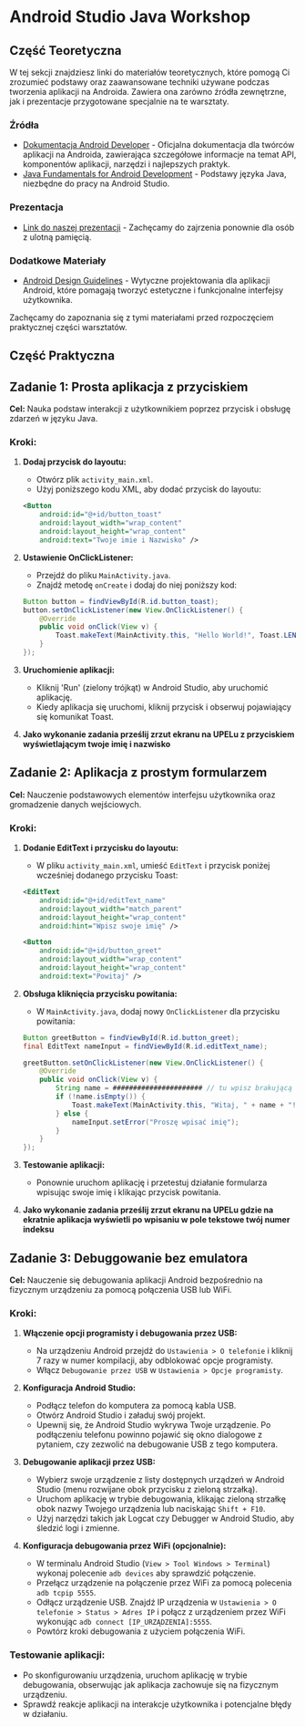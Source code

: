 
# Android Studio Java Workshop

## Część Teoretyczna

W tej sekcji znajdziesz linki do materiałów teoretycznych, które pomogą Ci zrozumieć podstawy oraz zaawansowane techniki używane podczas tworzenia aplikacji na Androida. Zawiera ona zarówno źródła zewnętrzne, jak i prezentacje przygotowane specjalnie na te warsztaty.

### Źródła
- [Dokumentacja Android Developer](https://developer.android.com/docs) - Oficjalna dokumentacja dla twórców aplikacji na Androida, zawierająca szczegółowe informacje na temat API, komponentów aplikacji, narzędzi i najlepszych praktyk.
- [Java Fundamentals for Android Development](https://www.youtube.com/watch?v=fis26HvvDII&t=38425s&pp=ygUfYW5kcm9pZCBkZXZlbG9wbWVudCBmdWxsIGNvdXJzZQ%3D%3D) - Podstawy języka Java, niezbędne do pracy na Android Studio.

### Prezentacja
- [Link do naszej prezentacji](https://www.canva.com/design/DAGCTSXFJ_A/fRDTx5flctrrd0Pt1fJSpw/view?utm_content=DAGCTSXFJ_A&utm_campaign=designshare&utm_medium=link&utm_source=editor) - Zachęcamy do zajrzenia ponownie dla osób z ulotną pamięcią.
### Dodatkowe Materiały
- [Android Design Guidelines](https://material.io/design) - Wytyczne projektowania dla aplikacji Android, które pomagają tworzyć estetyczne i funkcjonalne interfejsy użytkownika.

Zachęcamy do zapoznania się z tymi materiałami przed rozpoczęciem praktycznej części warsztatów.

## Część Praktyczna

## Zadanie 1: Prosta aplikacja z przyciskiem

**Cel:** Nauka podstaw interakcji z użytkownikiem poprzez przycisk i obsługę zdarzeń w języku Java.

### Kroki:
1. **Dodaj przycisk do layoutu:**
   - Otwórz plik `activity_main.xml`.
   - Użyj poniższego kodu XML, aby dodać przycisk do layoutu:
   ```xml
   <Button
       android:id="@+id/button_toast"
       android:layout_width="wrap_content"
       android:layout_height="wrap_content"
       android:text="Twoje imie i Nazwisko" />
   ```

2. **Ustawienie OnClickListener:**
   - Przejdź do pliku `MainActivity.java`.
   - Znajdź metodę `onCreate` i dodaj do niej poniższy kod:
   ```java
   Button button = findViewById(R.id.button_toast);
   button.setOnClickListener(new View.OnClickListener() {
       @Override
       public void onClick(View v) {
           Toast.makeText(MainActivity.this, "Hello World!", Toast.LENGTH_SHORT).show();
       }
   });
   ```

3. **Uruchomienie aplikacji:**
   - Kliknij 'Run' (zielony trójkąt) w Android Studio, aby uruchomić aplikację.
   - Kiedy aplikacja się uruchomi, kliknij przycisk i obserwuj pojawiający się komunikat Toast.
  
4. **Jako wykonanie zadania prześlij zrzut ekranu na UPELu z przyciskiem wyświetlającym twoje imię i nazwisko**

## Zadanie 2: Aplikacja z prostym formularzem

**Cel:** Nauczenie podstawowych elementów interfejsu użytkownika oraz gromadzenie danych wejściowych.

### Kroki:
1. **Dodanie EditText i przycisku do layoutu:**
   - W pliku `activity_main.xml`, umieść `EditText` i przycisk poniżej wcześniej dodanego przycisku Toast:
   ```xml
   <EditText
       android:id="@+id/editText_name"
       android:layout_width="match_parent"
       android:layout_height="wrap_content"
       android:hint="Wpisz swoje imię" />
   
   <Button
       android:id="@+id/button_greet"
       android:layout_width="wrap_content"
       android:layout_height="wrap_content"
       android:text="Powitaj" />
   ```

2. **Obsługa kliknięcia przycisku powitania:**
   - W `MainActivity.java`, dodaj nowy `OnClickListener` dla przycisku powitania:
   ```java
   Button greetButton = findViewById(R.id.button_greet);
   final EditText nameInput = findViewById(R.id.editText_name);
   
   greetButton.setOnClickListener(new View.OnClickListener() {
       @Override
       public void onClick(View v) {
           String name = ###################### // tu wpisz brakującą część kodu
           if (!name.isEmpty()) {
               Toast.makeText(MainActivity.this, "Witaj, " + name + "!", Toast.LENGTH_SHORT).show();
           } else {
               nameInput.setError("Proszę wpisać imię");
           }
       }
   });
   ```

3. **Testowanie aplikacji:**
   - Ponownie uruchom aplikację i przetestuj działanie formularza wpisując swoje imię i klikając przycisk powitania.

4. **Jako wykonanie zadania prześlij zrzut ekranu na UPELu gdzie na ekratnie aplikacja wyświetli po wpisaniu w pole tekstowe twój numer indeksu**

## Zadanie 3: Debuggowanie bez emulatora

**Cel:** Nauczenie się debugowania aplikacji Android bezpośrednio na fizycznym urządzeniu za pomocą połączenia USB lub WiFi.

### Kroki:
1. **Włączenie opcji programisty i debugowania przez USB:**
   - Na urządzeniu Android przejdź do `Ustawienia > O telefonie` i kliknij 7 razy w numer kompilacji, aby odblokować opcje programisty.
   - Włącz `Debugowanie przez USB` w `Ustawienia > Opcje programisty`.

2. **Konfiguracja Android Studio:**
   - Podłącz telefon do komputera za pomocą kabla USB.
   - Otwórz Android Studio i załaduj swój projekt.
   - Upewnij się, że Android Studio wykrywa Twoje urządzenie. Po podłączeniu telefonu powinno pojawić się okno dialogowe z pytaniem, czy zezwolić na debugowanie USB z tego komputera.

3. **Debugowanie aplikacji przez USB:**
   - Wybierz swoje urządzenie z listy dostępnych urządzeń w Android Studio (menu rozwijane obok przycisku z zieloną strzałką).
   - Uruchom aplikację w trybie debugowania, klikając zieloną strzałkę obok nazwy Twojego urządzenia lub naciskając `Shift + F10`.
   - Użyj narzędzi takich jak Logcat czy Debugger w Android Studio, aby śledzić logi i zmienne.

4. **Konfiguracja debugowania przez WiFi (opcjonalnie):**
   - W terminalu Android Studio (`View > Tool Windows > Terminal`) wykonaj polecenie `adb devices` aby sprawdzić połączenie.
   - Przełącz urządzenie na połączenie przez WiFi za pomocą polecenia `adb tcpip 5555`.
   - Odłącz urządzenie USB. Znajdź IP urządzenia w `Ustawienia > O telefonie > Status > Adres IP` i połącz z urządzeniem przez WiFi wykonując `adb connect [IP_URZĄDZENIA]:5555`.
   - Powtórz kroki debugowania z użyciem połączenia WiFi.

### Testowanie aplikacji:
   - Po skonfigurowaniu urządzenia, uruchom aplikację w trybie debugowania, obserwując jak aplikacja zachowuje się na fizycznym urządzeniu.
   - Sprawdź reakcje aplikacji na interakcje użytkownika i potencjalne błędy w działaniu.


